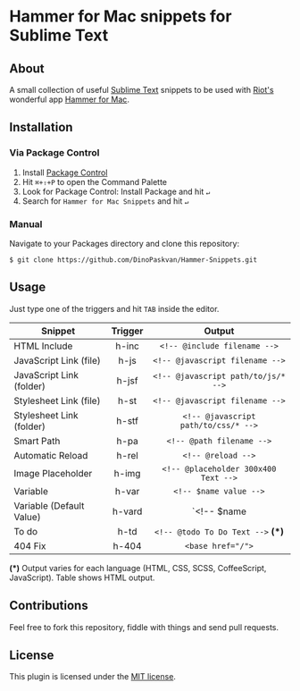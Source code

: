 Hammer for Mac snippets for Sublime Text
========================================

## About

A small collection of useful [Sublime Text](http://www.sublimetext.com/) snippets to be used with [Riot's](http://riothq.com) wonderful app [Hammer for Mac](http://hammerformac.com).

## Installation

### Via Package Control

1. Install [Package Control](http://wbond.net/sublime_packages/package_control)
2. Hit `⌘+⇧+P` to open the Command Palette
3. Look for Package Control: Install Package and hit `↵`
4. Search for `Hammer for Mac Snippets` and hit `↵`

### Manual

Navigate to your Packages directory and clone this repository:
    
    $ git clone https://github.com/DinoPaskvan/Hammer-Snippets.git

## Usage

Just type one of the triggers and hit `TAB` inside the editor.

| Snippet                  | Trigger | Output                               |
|--------------------------|:-------:|:------------------------------------:|
| HTML Include             | h-inc   | `<!-- @include filename -->`         |
| JavaScript Link (file)   | h-js    | `<!-- @javascript filename -->`      |
| JavaScript Link (folder) | h-jsf   | `<!-- @javascript path/to/js/* -->`  |
| Stylesheet Link (file)   | h-st    | `<!-- @javascript filename -->`      |
| Stylesheet Link (folder) | h-stf   | `<!-- @javascript path/to/css/* -->` |
| Smart Path               | h-pa    | `<!-- @path filename -->`            |
| Automatic Reload         | h-rel   | `<!-- @reload -->`                   |
| Image Placeholder        | h-img   | `<!-- @placeholder 300x400 Text -->` |
| Variable                 | h-var   | `<!-- $name value -->`               |
| Variable (Default Value) | h-vard  | `<!-- $name | Default Value -->`     |
| To do                    | h-td    | `<!-- @todo To Do Text -->` __(*)__  |
| 404 Fix                  | h-404   | `<base href="/">`                    |

__(*)__ Output varies for each language (HTML, CSS, SCSS, CoffeeScript, JavaScript). Table shows HTML output.


## Contributions

Feel free to fork this repository, fiddle with things and send pull requests.


## License

This plugin is licensed under the [MIT license](https://raw.github.com/DinoPaskvan/Hammer-Snippets/master/LICENSE).